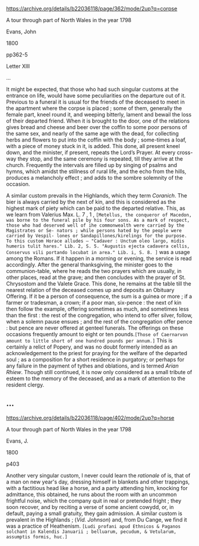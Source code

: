 https://archive.org/details/b22036118/page/362/mode/2up?q=corpse


A tour through part of North Wales in the year 1798

Evans, John

1800

pp362-5

Letter XIII

...

It might be expected, that those who had such singular customs at the entrance on life, would have some peculiarities on the departure out of it. Previous to a funeral it is usual for the friends of the deceased to meet in the apartment where the corpse is placed ; some of them, generally the female part, kneel round it, and weeping bitterly, lament and bewail the loss of their departed friend. When it is brought to the door, one of the relations gives bread and cheese and beer over the coffin to some poor persons of the same sex, and nearly of the same age with the dead, for collecting herbs and flowers to put into the coffin with the body ; some-times a loaf, with a piece of money stuck in it, is added. This done, all present kneel down, and the minister, if present, repeats the Lord’s Prayer. At every cross-way they stop, and the same ceremony is repeated, till they arrive at the church. Frequently the intervals are filled up by singing of psalms and hymns, which amidst the stillness of rural life, and the echo from the hills, produces a melancholy effect ; and adds to the sombre solemnity of the occasion.

A similar custom prevails in the Highlands, which they term *Coranich*. The bier is always carried by the next of kin, and this is considered as the highest mark of piety which can be paid to the departed relative. This, as we learn from Valerius Max. L. 7 , 1 , `[Metellus, the conqueror of Macedon, was borne to the funeral pile by his four sons. As a mark of respect, those who had deserved well of ihe commonwealth were carried by the Magistrates or Se- nators ; while persons hated by the people were carried by Vespil- lones or Sandapillones/kirelings for the purpose. To this custom Horace alludes — "Cadaver : Unctum oleo largo, midis humeris tulit hares." Lib. 2, S. 5. "Augustis ejecta cadavera cellis, Conservus vili portando locubat in area." Lib. i, S. 8. ]` was a usage among the Romans. If it happen in a morning or evening, the service is read accordingly. After the general thanksgiving, the minister goes to the communion-table, where he reads the two prayers which are usually, in other places, read at the grave; and then concludes with the prayer of St. Chrysostom and the Valete Grace. This done, he remains at the table till the nearest relation of the deceased comes up and deposits an Obituary Offering. If it be a person of consequence, the sum is a guinea or more ; if a farmer or tradesman, a crown; if a poor man, six-pence : the next of kin then follow the example, offering sometimes as much, and sometimes less than the first : the rest of the congregation, who intend to offer silver, follow, when a solemn pause ensues ; and the rest of the congregation offer pence : but pence are never offered at genteel funerals. The offerings on these occasions frequently amount to eight or ten pounds.`[Those of Caernarvon amount to little short of one hundred pounds per annum.]` This is certainly a relict of Popery, and was no doubt formerly intended as an acknowledgement to the priest for praying for the welfare of the departed soul ; as a composition for a short residence in purgatory; or perhaps for any failure in the payment of tythes and oblations, and is termed *Arian Rhiew*. Though still continued, it is now only considered as a small tribute of esteem to the memory of the deceased, and as a mark of attention to the resident clergy.

...
---

https://archive.org/details/b22036118/page/402/mode/2up?q=horse

A tour through part of North Wales in the year 1798

Evans, J.

1800

p403

Another very singular custom, I never could learn the *rationale* of is, that of a man on new year's day, dressing himself in blankets and other trappings, with a factitious head like a horse, and a party attending him, knocking for admittance, this obtained, he runs about the room with an uncommon frightful noise, which the company quit in real or pretended fright ; they soon recover, and by reciting a verse of some ancient cowydd, or, in default, paying a small gratuity, they gain admission. A similar custom is prevalent in the Highlands ; (*Vid. Johnson*) and, from Du Cange, we find it was a practice of Heathenism. `[Ludi profani apud Ethnicos & Paganos solchant in Kalendis Januarii ; belluarum, pecudum, & Vetularum, assumptis formis, huc.]`
